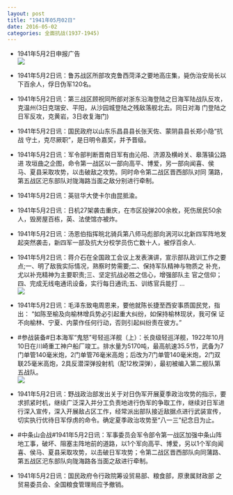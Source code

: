 ```yaml
---
layout: post
title: "1941年05月02日"
date: 2016-05-02
categories: 全面抗战(1937-1945)
---
```


<meta name="referrer" content="no-referrer" />

- 1941年5月2日申报广告 <br/><img src="https://ww4.sinaimg.cn/large/aca367d8jw1f3hfqdypf6j20cb0gzjtp.jpg" />

- 1941年5月2日讯：鲁苏战区所部攻克鲁西菏泽之要地高庄集，毙伪治安局长以 下百余人，俘日伪军120名。 

- 1941年5月2日讯：第三战区顾祝同所部对浙东沿海登陆之日海军陆战队反攻， 克温州(3日克瑞安、平阳，从沙园城登陆之残敌落舰北去。同日对海 门登陆之日军反攻，克黄岩，3日收复海门) 

- 1941年5月2日讯：国民政府以山东乐昌县县长张天佐、蒙阴县县长郑小隐“抗战 守土，克尽厥职”，是日明令嘉奖，并予晋级。 

- 1941年5月2日讯：军令部判断晋南日军有由沁阳、济源及横岭关、皋落镇公路进 攻垣曲之企图，命令第一战区以一部向高平、博爱，另一部向闻喜、侯 马、夏县采取攻势，以击破敌之攻势。同时命令第二战区晋西部队对同 蒲路，第五战区汜东部队对陇海路当面之敌分别进行牵制。 

- 1941年5月2日讯：英驻华大使卡尔由昆抵渝。 

- 1941年5月2日讯：日机27架袭击重庆，在市区投弹200余枚，死伤居民50余 人，毁房屋百栋，英、法使馆亦被炸。 

- 1941年5月2日讯：汤恩伯指挥皖北骑兵第八师马彪部向涡河以北新四军阵地发 起突然袭击，新四军一部及抗大分校学员伤亡数十人，被俘百余人. 

- 1941年5月2日讯：蒋介石在全国政工会议上发表演讲，宣示部队政训工作之要 点;一、明了敌我实际情况，熟察时势需要;二、保持军队精神与物质之 补充，尤以补充精神为主要职责;三、坚定抗战必胜之信心，增强部队主 官之信仰；四、完成无线电通讯设备，实行每日通讯;五、训练官兵能打 ... <br/><img src="https://ww2.sinaimg.cn/large/aca367d8jw1f3gwnpvbg4j20c809075e.jpg" />

- 1941年5月2日讯：毛泽东致电周恩来，要他就陈长捷至西安事质国民党，指出： “如陈至榆及向榆林增兵势必引起重大纠纷，如保持榆林现状，我可保 证不向榆林、宁夏、内蒙作任何行动，否则引起纠纷责在彼方。” 

- #参战装备#日本海军“鬼怒”号轻巡洋舰（上）：长良级轻巡洋舰，1922年10月10日在川崎重工神户船厂竣工。排水量为5170吨，最高航速35.5节，武备为7门单管140毫米炮，2门单管76毫米高炮；后改为7门单管140毫米炮，2门双联25毫米高炮，2具反潜深弹投射机（配12枚深弹），最初被编入第二舰队第五战队。 <br/><img src="https://ww3.sinaimg.cn/large/aca367d8jw1f3gt6xzzbpj208c083glz.jpg" />

- 1941年5月2日讯：野战政治部发出关于对日伪军开展夏季政治攻势的指示，要求抓紧时机，继续广泛深入并分工负责地进行伪军的争取工作，继续对日军进行深入宣传，深入开展敌占区工作，经常派出部队接近敌据点进行武装宣传，切实执行优待日军俘虏的命令。确定夏季政治攻势至“八一三”纪念日为止。 

- #中条山会战#1941年5月2日讯：军事委员会军令部令第一战区加强中条山阵地工事，破坏、阻塞主阵地前的道路，以1个军向高平、博爱，另以1个军向闻喜、侯马、夏县采取攻势，以击破日军攻势；令第二战区晋西部队向同蒲路、第五战区汜东部队向陇海路各当面之敌进行牵制。 

- 1941年5月2日讯：国民政府令行政院筹设贸易部、粮食部，原隶属财政部 之贸易委员会、全国粮食管理局应予撤销。 

